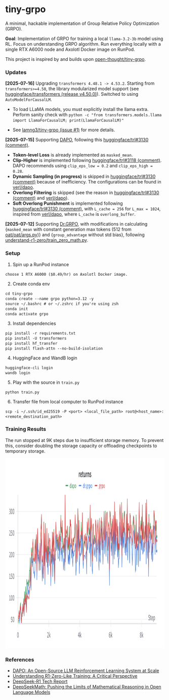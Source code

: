 # tiny-grpo
A minimal, hackable implementation of Group Relative Policy Optimization (GRPO).

**Goal**: Implementation of GRPO for training a local `llama-3.2-3b` model using RL. Focus on understanding GRPO algorithm. Run everything locally with a single RTX A6000 node and Axolotl Docker image on RunPod.

This project is inspired by and builds upon [open-thought/tiny-grpo](https://github.com/open-thought/tiny-grpo).

### Updates

**[2025-07-16]** Upgrading `transformers 4.48.1 -> 4.53.2`. Starting from `transformers>=4.50`, the library modularized model support (see [huggingface/transformers (release v4.50.0)](https://github.com/huggingface/transformers/releases/tag/v4.50.0)). Switched to using `AutoModelForCausalLM`.

- To load LLaMA models, you must explicitly install the llama extra. Perform sanity check with `python -c "from transformers.models.llama import LlamaForCausalLM; print(LlamaForCausalLM)"`

- See [lamng3/tiny-grpo (issue #1)](https://github.com/lamng3/tiny-grpo/issues/1) for more details.

**[2025-07-15]** Supporting [DAPO](https://arxiv.org/abs/2503.14476), following this [huggingface/trl#3130 (comment)](https://github.com/huggingface/trl/issues/3130#issuecomment-2746947835).

- **Token-level Loss** is already implemented as `masked_mean`.     
- **Clip-Higher** is implemented following [huggingface/trl#3118 (comment)](https://github.com/huggingface/trl/pull/3118). DAPO recommends using `clip_eps_low = 0.2` and `clip_eps_high = 0.28`.
- **Dynamic Sampling (in progress)** is skipped in [huggingface/trl#3130 (comment)](https://github.com/huggingface/trl/issues/3130#issuecomment-2746947835) because of inefficiency. The configurations can be found in [verl/dapo](https://verl.readthedocs.io/en/latest/algo/dapo.html).
- **Overlong Filtering** is skipped (see the reason in [huggingface/trl#3130 (comment)](https://github.com/huggingface/trl/issues/3130#issuecomment-2746947835) and [verl/dapo](https://verl.readthedocs.io/en/latest/algo/dapo.html)).     
- **Soft Overlong Punishment** is implemented following [huggingface/trl#3130 (comment)](https://github.com/huggingface/trl/issues/3130#issuecomment-2746947835), with `L_cache = 256` for `L_max = 1024`, inspired from [verl/dapo](https://verl.readthedocs.io/en/latest/algo/dapo.html), where `L_cache` is `overlong_buffer`.

**[2025-07-12]** Supporting [Dr.GRPO](https://arxiv.org/abs/2503.20783), with modifications in calculating {`masked_mean` with constant generation max tokens (512 from [oat/oat/args.py](https://github.com/sail-sg/oat/blob/main/oat/args.py))} and {`group_advantage` without std bias}, following [understand-r1-zero/train_zero_math.py](https://github.com/sail-sg/understand-r1-zero/blob/main/train_zero_math.py#L288).

### Setup

1. Spin up a RunPod instance

```
choose 1 RTX A6000 ($0.49/hr) on Axolotl Docker image.
```

2. Create conda env

```
cd tiny-grpo
conda create --name grpo python=3.12 -y
source ~/.bashrc # or ~/.zshrc if you're using zsh
conda init
conda activate grpo
```

3. Install dependencies

```
pip install -r requirements.txt
pip install -U transformers
pip install hf_transfer
pip install flash-attn --no-build-isolation
```

4. HuggingFace and WandB login

```
huggingface-cli login
wandb login
```

5. Play with the source in `train.py`

```
python train.py
```

6. Transfer file from local computer to RunPod instance

```
scp -i ~/.ssh/id_ed25519 -P <port> <local_file_path> root@<host_name>:<remote_destination_path>
```

### Training Results

The run stopped at 9K steps due to insufficient storage memory. To prevent this, consider doubling the storage capacity or offloading checkpoints to temporary storage.

<img src="results/returns.png" alt="Training Returns" width="800" height="600"/>

### References

- [DAPO: An Open-Source LLM Reinforcement Learning System at Scale](https://arxiv.org/abs/2503.14476)
- [Understanding R1-Zero-Like Training: A Critical Perspective](https://arxiv.org/abs/2503.20783)
- [DeepSeek-R1 Tech Report](https://github.com/deepseek-ai/DeepSeek-R1/blob/main/DeepSeek_R1.pdf)
- [DeepSeekMath: Pushing the Limits of Mathematical Reasoning in Open Language Models](https://arxiv.org/abs/2402.03300)
